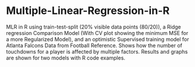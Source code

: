 # Multiple-Linear-Regression-in-R
MLR in R using train-test-split (20% visible data points (80/20)), a Ridge regression Comparison Model (With CV plot showing the minimum MSE for a more Regularized Model), and an optimistic Supervised training model for Atlanta Falcons Data from Football Reference. Shows how the number of touchdowns for a player is affected by multiple factors. Results and graphs are shown for two models with R code examples.
